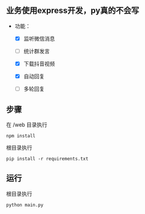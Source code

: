 ## 业务使用express开发，py真的不会写


- 功能：
    - [x] 监听微信消息
    - [ ] 统计群发言
    - [x] 下载抖音视频
    - [x] 自动回复
    - [ ] 多轮回复


## 步骤
在 /web 目录执行
```npm
npm install 
```

根目录执行
```pip
pip install -r requirements.txt
```

## 运行
根目录执行
```text
python main.py
```
